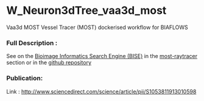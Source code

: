 # W_Neuron3dTree_vaa3d_most
Vaa3d MOST Vessel Tracer (MOST) dockerised workflow for BIAFLOWS

### Full Description :
 See on the [Bioimage Informatics Search Engine (BISE)](https://biii.eu) in the [most-raytracer](http://biii.eu/most-raytracer) section or in the [github repository](https://github.com/Vaa3D/vaa3d_tools/tree/master/released_plugins/v3d_plugins/neurontracing_MOST)

### Publication:
Link : http://www.sciencedirect.com/science/article/pii/S1053811913010598
